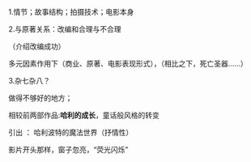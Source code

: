 1.情节；故事结构；拍摄技术；电影本身



2.与原著关系：改编和合理与不合理

（介绍改编成功）

多元因素作用下（商业、原著、电影表现形式），（相比之下，死亡圣器……）



3.杂七杂八？

做得不够好的地方；

相较前两部作品:**哈利的成长**，童话般风格的转变

引出 ： 哈利波特的魔法世界（抒情性）

影片开头那样，窗子忽亮，“荧光闪烁”